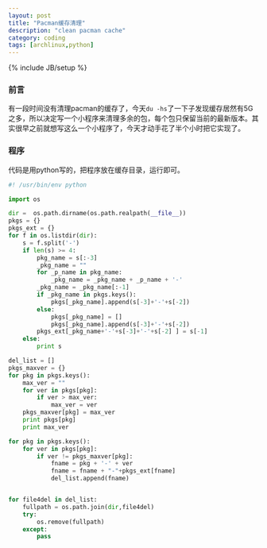 ```yaml
---
layout: post
title: "Pacman缓存清理"
description: "clean pacman cache"
category: coding
tags: [archlinux,python]
---
```

{% include JB/setup %}

### 前言
有一段时间没有清理pacman的缓存了，今天`du -hs`了一下子发现缓存居然有5G之多，所以决定写一个小程序来清理多余的包，每个包只保留当前的最新版本。其实很早之前就想写这么一个小程序了，今天才动手花了半个小时把它实现了。

### 程序
代码是用python写的，把程序放在缓存目录，运行即可。

<!--more-->

```python
#! /usr/bin/env python

import os

dir =  os.path.dirname(os.path.realpath(__file__))
pkgs = {}
pkgs_ext = {}
for f in os.listdir(dir):
    s = f.split('-')
    if len(s) >= 4:
        pkg_name = s[:-3]
        _pkg_name = ""
        for _p_name in pkg_name:
            _pkg_name = _pkg_name + _p_name + '-'
        _pkg_name = _pkg_name[:-1]
        if _pkg_name in pkgs.keys():
            pkgs[_pkg_name].append(s[-3]+'-'+s[-2])
        else:
            pkgs[_pkg_name] = []
            pkgs[_pkg_name].append(s[-3]+'-'+s[-2])
        pkgs_ext[_pkg_name+'-'+s[-3]+'-'+s[-2] ] = s[-1]
    else:
        print s

del_list = []
pkgs_maxver = {}
for pkg in pkgs.keys():
    max_ver = ""
    for ver in pkgs[pkg]:
        if ver > max_ver:
            max_ver = ver
    pkgs_maxver[pkg] = max_ver 
    print pkgs[pkg]
    print max_ver

for pkg in pkgs.keys():
    for ver in pkgs[pkg]:
        if ver != pkgs_maxver[pkg]:
            fname = pkg + '-' + ver
            fname = fname + "-"+pkgs_ext[fname]
            del_list.append(fname)


for file4del in del_list:
    fullpath = os.path.join(dir,file4del)
    try:
        os.remove(fullpath)
    except:
        pass
```
